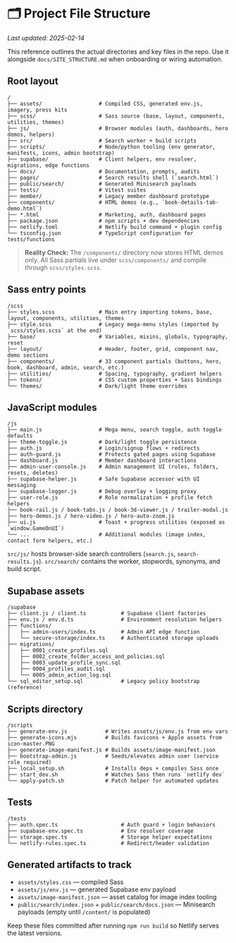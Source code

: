# 🗂 Project File Structure

_Last updated: 2025-02-14_

This reference outlines the actual directories and key files in the repo. Use it alongside `docs/SITE_STRUCTURE.md` when onboarding or wiring automation.

## Root layout

```
/
├── assets/                  # Compiled CSS, generated env.js, imagery, press kits
├── scss/                    # Sass source (base, layout, components, utilities, themes)
├── js/                      # Browser modules (auth, dashboards, hero demos, helpers)
├── src/                     # Search worker + build scripts
├── scripts/                 # Node/python tooling (env generator, manifests, icons, admin bootstrap)
├── supabase/                # Client helpers, env resolver, migrations, edge functions
├── docs/                    # Documentation, prompts, audits
├── pages/                   # Search results shell (`search.html`)
├── public/search/           # Generated Minisearch payloads
├── tests/                   # Vitest suites
├── member/                  # Legacy member dashboard prototype
├── components/              # HTML demos (e.g., `book-details-tab-demo.html`)
├── *.html                   # Marketing, auth, dashboard pages
├── package.json             # npm scripts + dev dependencies
├── netlify.toml             # Netlify build command + plugin config
└── tsconfig.json            # TypeScript configuration for tests/functions
```

> **Reality Check:** The `/components/` directory now stores HTML demos only. All Sass partials live under `scss/components/` and compile through `scss/styles.scss`.

## Sass entry points

```
/scss
├── styles.scss              # Main entry importing tokens, base, layout, components, utilities, themes
├── style.scss               # Legacy mega-menu styles (imported by `scss/styles.scss` at the end)
├── base/                    # Variables, mixins, globals, typography, reset
├── layout/                  # Header, footer, grid, component nav, demo sections
├── components/              # 33 component partials (buttons, hero, book, dashboard, admin, search, etc.)
├── utilities/               # Spacing, typography, gradient helpers
├── tokens/                  # CSS custom properties + Sass bindings
└── themes/                  # Dark/light theme overrides
```

## JavaScript modules

```
/js
├── main.js                  # Mega menu, search toggle, auth toggle defaults
├── theme-toggle.js          # Dark/light toggle persistence
├── auth.js                  # Login/signup flows + redirects
├── auth-guard.js            # Protects gated pages using Supabase
├── dashboard.js             # Member dashboard interactions
├── admin-user-console.js    # Admin management UI (roles, folders, resets, deletes)
├── supabase-helper.js       # Safe Supabase accessor with UI messaging
├── supabase-logger.js       # Debug overlay + logging proxy
├── user-role.js             # Role normalization + profile fetch helpers
├── book-rail.js / book-tabs.js / book-3d-viewer.js / trailer-modal.js
├── hero-demos.js / hero-video.js / hero-auto-zoom.js
├── ui.js                    # Toast + progress utilities (exposed as `window.GameOnUI`)
└── ...                      # Additional modules (image index, contact form helpers, etc.)
```

`src/js/` hosts browser-side search controllers (`search.js`, `search-results.js`). `src/search/` contains the worker, stopwords, synonyms, and build script.

## Supabase assets

```
/supabase
├── client.js / client.ts           # Supabase client factories
├── env.js / env.d.ts               # Environment resolution helpers
├── functions/
│   ├── admin-users/index.ts        # Admin API edge function
│   └── secure-storage/index.ts     # Authenticated storage uploads
├── migrations/
│   ├── 0001_create_profiles.sql
│   ├── 0002_create_folder_access_and_policies.sql
│   ├── 0003_update_profile_sync.sql
│   ├── 0004_profiles_audit.sql
│   └── 0005_admin_action_log.sql
└── sql_editor_setup.sql            # Legacy policy bootstrap (reference)
```

## Scripts directory

```
/scripts
├── generate-env.js            # Writes assets/js/env.js from env vars
├── generate-icons.mjs         # Builds favicons + Apple assets from icon-master.PNG
├── generate-image-manifest.js # Builds assets/image-manifest.json
├── bootstrap-admin.js         # Seeds/elevates admin user (service role required)
├── local_setup.sh             # Installs deps + compiles Sass once
├── start_dev.sh               # Watches Sass then runs `netlify dev`
└── apply-patch.sh             # Patch helper for automated updates
```

## Tests

```
/tests
├── auth.spec.ts                    # Auth guard + login behaviors
├── supabase-env.spec.ts            # Env resolver coverage
├── storage.spec.ts                 # Storage helper expectations
└── netlify-rules.spec.ts           # Redirect/header validation
```

## Generated artifacts to track

- `assets/styles.css` — compiled Sass
- `assets/js/env.js` — generated Supabase env payload
- `assets/image-manifest.json` — asset catalog for image index tooling
- `public/search/index.json` + `public/search/docs.json` — Minisearch payloads (empty until `/content/` is populated)

Keep these files committed after running `npm run build` so Netlify serves the latest versions.
